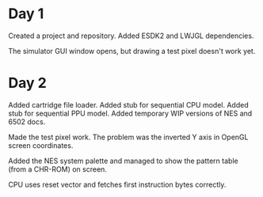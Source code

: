 
# Day 1

Created a project and repository. Added ESDK2 and LWJGL dependencies. 

The simulator GUI window opens, but drawing a test pixel doesn't work yet.

# Day 2

Added cartridge file loader.
Added stub for sequential CPU model.
Added stub for sequential PPU model.
Added temporary WIP versions of NES and 6502 docs.

Made the test pixel work. The problem was the inverted Y axis in OpenGL screen coordinates.

Added the NES system palette and managed to show the pattern table (from a CHR-ROM) on screen.

CPU uses reset vector and fetches first instruction bytes correctly.
